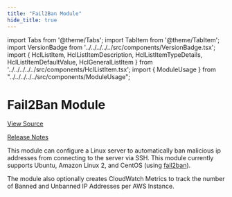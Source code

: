 ```yaml
---
title: "Fail2Ban Module"
hide_title: true
---
```


import Tabs from '@theme/Tabs';
import TabItem from '@theme/TabItem';
import VersionBadge from '../../../../../src/components/VersionBadge.tsx';
import { HclListItem, HclListItemDescription, HclListItemTypeDetails, HclListItemDefaultValue, HclGeneralListItem } from '../../../../../src/components/HclListItem.tsx';
import { ModuleUsage } from "../../../../../src/components/ModuleUsage";

<VersionBadge repoTitle="Security Modules" version="0.74.6" lastModifiedVersion="0.74.2"/>

# Fail2Ban Module

<a href="https://github.com/gruntwork-io/terraform-aws-security/tree/v0.74.6/modules/fail2ban" className="link-button" title="View the source code for this module in GitHub.">View Source</a>

<a href="https://github.com/gruntwork-io/terraform-aws-security/releases/tag/v0.74.2" className="link-button" title="Release notes for only versions which impacted this module.">Release Notes</a>

This module can configure a Linux server to automatically ban malicious ip addresses from connecting to the server
via SSH. This module currently supports Ubuntu, Amazon Linux 2, and CentOS (using
[fail2ban](https://www.fail2ban.org)).

The module also optionally creates CloudWatch Metrics to track the number of Banned and Unbanned IP Addresses per AWS
Instance.

<!-- ##DOCS-SOURCER-START
{
  "originalSources": [
    "https://github.com/gruntwork-io/terraform-aws-security/tree/v0.74.6/modules/fail2ban/readme.md",
    "https://github.com/gruntwork-io/terraform-aws-security/tree/v0.74.6/modules/fail2ban/variables.tf",
    "https://github.com/gruntwork-io/terraform-aws-security/tree/v0.74.6/modules/fail2ban/outputs.tf"
  ],
  "sourcePlugin": "module-catalog-api",
  "hash": "ac3582dc1b3f931cf1eea1a4ba38f035"
}
##DOCS-SOURCER-END -->
